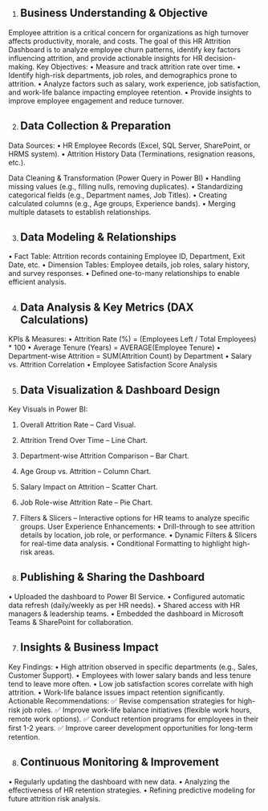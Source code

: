 1. Business Understanding & Objective
   ----------------------------
Employee attrition is a critical concern for organizations as high turnover affects productivity, morale, and costs. The goal of this HR Attrition Dashboard is to analyze employee churn patterns, identify key factors influencing attrition, and provide actionable insights for HR decision-making.
Key Objectives:
•	Measure and track attrition rate over time.
•	Identify high-risk departments, job roles, and demographics prone to attrition.
•	Analyze factors such as salary, work experience, job satisfaction, and work-life balance impacting employee retention.
•	Provide insights to improve employee engagement and reduce turnover.

2. Data Collection & Preparation
   -----------------------
Data Sources:
•	HR Employee Records (Excel, SQL Server, SharePoint, or HRMS system).
•	Attrition History Data (Terminations, resignation reasons, etc.).

Data Cleaning & Transformation (Power Query in Power BI)
•	Handling missing values (e.g., filling nulls, removing duplicates).
•	Standardizing categorical fields (e.g., Department names, Job Titles).
•	Creating calculated columns (e.g., Age groups, Experience bands).
•	Merging multiple datasets to establish relationships.

3. Data Modeling & Relationships
   --------------------------
•	Fact Table: Attrition records containing Employee ID, Department, Exit Date, etc.
•	Dimension Tables: Employee details, job roles, salary history, and survey responses.
•	Defined one-to-many relationships to enable efficient analysis.

4. Data Analysis & Key Metrics (DAX Calculations)
   -------------------------------
KPIs & Measures:
•	Attrition Rate (%) = (Employees Left / Total Employees) * 100
•	Average Tenure (Years) = AVERAGE(Employee Tenure)
•	Department-wise Attrition = SUM(Attrition Count) by Department
•	Salary vs. Attrition Correlation
•	Employee Satisfaction Score Analysis

5. Data Visualization & Dashboard Design
   -----------------------
Key Visuals in Power BI:
1.	Overall Attrition Rate – Card Visual.
2.	Attrition Trend Over Time – Line Chart.
3.	Department-wise Attrition Comparison – Bar Chart.
4.	Age Group vs. Attrition – Column Chart.
5.	Salary Impact on Attrition – Scatter Chart.
6.	Job Role-wise Attrition Rate – Pie Chart.
7.	Filters & Slicers – Interactive options for HR teams to analyze specific groups.
User Experience Enhancements:
•	Drill-through to see attrition details by location, job role, or performance.
•	Dynamic Filters & Slicers for real-time data analysis.
•	Conditional Formatting to highlight high-risk areas.

6. Publishing & Sharing the Dashboard
   ---------------------------------
•	Uploaded the dashboard to Power BI Service.
•	Configured automatic data refresh (daily/weekly as per HR needs).
•	Shared access with HR managers & leadership teams.
•	Embedded the dashboard in Microsoft Teams & SharePoint for collaboration.

7. Insights & Business Impact
   ------------------------------
Key Findings:
•	High attrition observed in specific departments (e.g., Sales, Customer Support).
•	Employees with lower salary bands and less tenure tend to leave more often.
•	Low job satisfaction scores correlate with high attrition.
•	Work-life balance issues impact retention significantly.
Actionable Recommendations:
✅ Revise compensation strategies for high-risk job roles.
✅ Improve work-life balance initiatives (flexible work hours, remote work options).
✅ Conduct retention programs for employees in their first 1-2 years.
✅ Improve career development opportunities for long-term retention.

8. Continuous Monitoring & Improvement
   ---------------------
•	Regularly updating the dashboard with new data.
•	Analyzing the effectiveness of HR retention strategies.
•	Refining predictive modeling for future attrition risk analysis.
